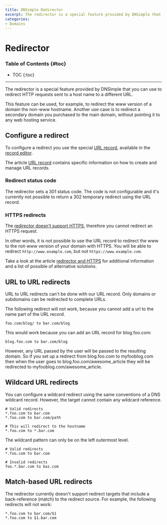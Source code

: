 ```yaml
---
title: DNSimple Redirector
excerpt: The redirector is a special feature provided by DNSimple that you can use to redirect HTTP requests sent to a host name to a different URL.
categories:
- Domains
---
```


# Redirector

### Table of Contents {#toc}

* TOC
{:toc}

---

The redirector is a special feature provided by DNSimple that you can use to redirect HTTP requests sent to a host name to a different URL.

This feature can be used, for example, to redirect the www version of a domain the non-www hostname. Another use case is to redirect a secondary domain you purchased to the main domain, without pointing it to any web hosting service.


## Configure a redirect

To configure a redirect you use the special [URL record](/articles/url-record), available in the [record editor](/articles/record-editor).

The article [URL record](/articles/url-record) contains specific information on how to create and manage URL records.


### Redirect status code

The redirector sets a 301 status code. The code is not configurable and it's currently not possible to return a 302 temporary redirect using the URL record.


### HTTPS redirects

The [redirector doesn't support HTTPS](/articles/redirector-https), therefore you cannot redirect an HTTPS request.

In other words, it is not possible to use the URL record to redirect the www to the not-www version of your domain with HTTPS. You will be able to redirect `http://www.example.com`, but not `https://www.example.com`.

Take a look at the article [redirector and HTTPS](/articles/redirector-https) for additional information and a list of possible of alternative solutions.


## URL to URL redirects

URL to URL redirects can't be done with our URL record. Only domains or subdomains can be redirected to complete URLs.

The following redirect will not work, because you cannot add a url to the name part of the URL record.

    foo.com/blog/ to bar.com/blog

This would work because you can add an URL record for blog.foo.com:

    blog.foo.com to bar.com/blog

However, any URL passed by the user will be passed to the resulting domain. So if you set up a redirect from blog.foo.com to myfooblog.com then when the user goes to blog.foo.com/awesome_article they will be redirected to myfooblog.com/awesome_article.


## Wildcard URL redirects

You can configure a wildcard redirect using the same conventions of a DNS wildcard record. However, the target cannot contain any wildcard reference.

    # Valid redirects
    *.foo.com to bar.com
    *.foo.com to bar.com/path

    # This will redirect to the hostname
    *.foo.com to *.bar.com

The wildcard pattern can only be on the left outermost level.

    # Valid redirects
    *.foo.com to bar.com

    # Invalid redirects
    foo.*.bar.com to baz.com


## Match-based URL redirects

The redirector currently doesn't support redirect targets that include a back-reference (match) to the redirect source. For example, the following redirects will not work:

    *.foo.com to bar.com/$1
    *.foo.com to $1.bar.com

